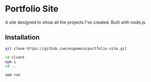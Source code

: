 # Portfolio Site

A site designed to show all the projects I've created. Built with node.js.

## Installation

```bash
git clone https://github.com/esgameco/portfolio-site.git

cd client
npm i
cd ..

npm run
```